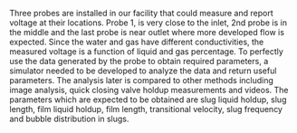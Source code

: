 Three probes are installed in our facility that could measure and report voltage at their locations. 
Probe 1, is very close to the inlet, 2nd probe is in the middle and the last probe is near outlet 
where more developed flow is expected. Since the water and gas have different conductivities, 
the measured voltage is a function of liquid and gas percentage. To perfectly use the data 
generated by the probe to obtain required parameters, a simulator needed to be developed to 
analyze the data and return useful parameters. The analysis later is compared to other methods 
including image analysis, quick closing valve holdup measurements and videos. 
The parameters which are expected to be obtained are
slug liquid holdup, 
slug length, 
film liquid holdup, 
film length, 
transitional velocity, 
slug frequency and bubble distribution in slugs. 
